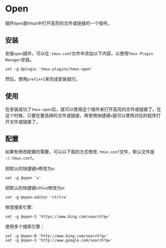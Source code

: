 # Open

插件`Open`是tmux中打开高亮的文件或链接的一个插件。

## 安装

安装`open`插件，可以在`.tmux.conf`文件中添加以下内容，以使用`Tmux Plugin Manager`安装。
```shell
set -g @plugin 'tmux-plugins/tmux-open'
```
然后，使用`prefix+I`来完成安装就行。

## 使用

在安装成功了`tmux-open`后，就可以使用这个插件来打开高亮的文件或链接了。在这个时候，只要在要选择的文件或链接，再使用快捷键`o`就可以使用对应的程序打开文件或链接了。

## 配置

如果有修改配置的需要，可以以下面的方式修改`.tmux.conf`文件，默认文件是`~/.tmux.conf`。

把默认的快捷键*o*修改为*x*:
```shell
set -g @open 'x'
```
把默认的快捷键*ctrl+o*修改为*o*:
```shell
set -g @open-editor 'ctrl+x'
```
修改搜索引擎:
```shell
set -g @open-S 'https://www.bing.com/search?q='
```
使用多个搜索引擎：
```shell
set -g @open-B 'http://www.bing.com/search?q='
set -g @open-S 'http://www.google.com/search?q='
```
